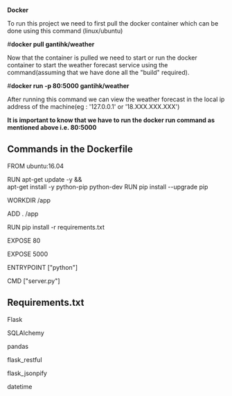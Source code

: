 <h><b> Docker </b></h>


To run this project we need to first pull the docker container which can be done using this command (linux/ubuntu)

 #<b>docker pull gantihk/weather</b>

Now that the container is pulled we need to start or run the docker container to start the weather forecast service using the command(assuming that we have done all the "build" required).

#<b>docker run -p 80:5000 gantihk/weather</b>

After running this command we can view the weather forecast in the local ip address of the machine(eg : '127.0.0.1' or '18.XXX.XXX.XXX')

<b>It is important to know that we have to run the docker run command as mentioned above i.e. 80:5000 </b>

<h2>Commands in the Dockerfile</h2>

FROM ubuntu:16.04

RUN apt-get update -y && \
    apt-get install -y python-pip python-dev
RUN pip install --upgrade pip

WORKDIR /app

ADD . /app

RUN pip install -r requirements.txt

EXPOSE 80

EXPOSE 5000

ENTRYPOINT ["python"]

CMD ["server.py"]

<h2>Requirements.txt</h2>

Flask

SQLAlchemy

pandas

flask_restful

flask_jsonpify

datetime
